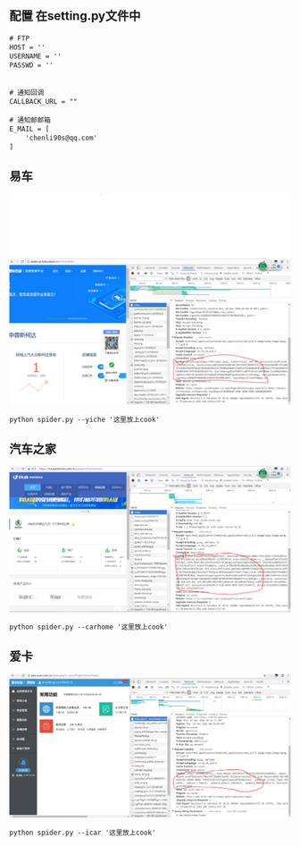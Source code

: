 ## 配置 在setting.py文件中
```
# FTP
HOST = ''
USERNAME = ''
PASSWD = ''


# 通知回调
CALLBACK_URL = ""

# 通知邮邮箱
E_MAIL = [
    'chenli90s@qq.com'
]
```

## 易车

![avatar](./yiche.PNG)

```
python spider.py --yiche '这里放上cook'
```

## 汽车之家

![](./carjome.PNG)

```
python spider.py --carhome '这里放上cook'
```

## 爱卡

![](./icar.PNG)

```
python spider.py --icar '这里放上cook'
```


